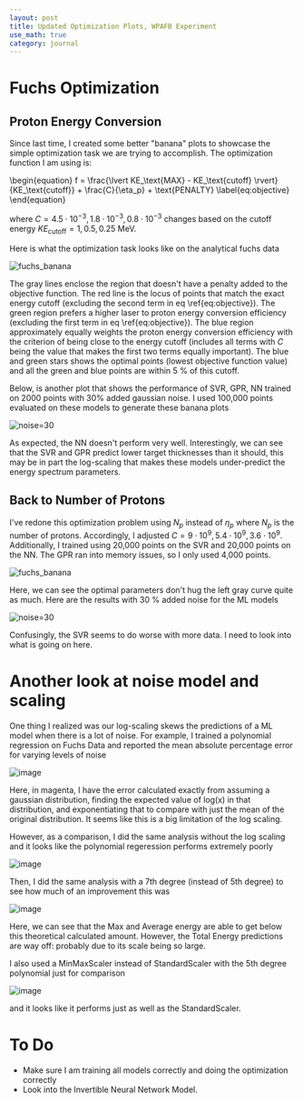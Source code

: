 ```yaml
---
layout: post
title: Updated Optimization Plots, WPAFB Experiment
use_math: true
category: journal
---
```


# Fuchs Optimization

## Proton Energy Conversion
Since last time, I created some better "banana" plots to showcase the simple optimization task we are trying to accomplish. The optimization function I am using is: 

\begin{equation}
f = \frac{\lvert KE_\text{MAX} - KE_\text{cutoff} \rvert}{KE_\text{cutoff}} + \frac{C}{\eta_p} + \text{PENALTY} \label{eq:objective}
\end{equation}

where $C = {4.5 \cdot 10^{-3}, 1.8 \cdot 10^{-3}, 0.8 \cdot 10^{-3}}$ changes based on the cutoff energy $KE_\text{cutoff} = {1, 0.5, 0.25}$ MeV.

Here is what the optimization task looks like on the analytical fuchs data

![fuchs_banana](https://github.com/ronak-n-desai/ronak-n-desai.github.io/assets/98538788/fc366076-1feb-4491-8093-891daa933081)

The gray lines enclose the region that doesn't have a penalty added to the objective function. The red line is the locus of points that match the exact energy cutoff (excluding the second term in eq \ref{eq:objective}). The green region prefers a higher laser to proton energy conversion efficiency (excluding the first term in eq \ref{eq:objective}). The blue region approximately equally weights the proton energy conversion efficiency with the criterion of being close to the energy cutoff (includes all terms with $C$ being the value that makes the first two terms equally important). The blue and green stars shows the optimal points (lowest objective function value) and all the green and blue points are within 5 $\%$ of this cutoff.

Below, is another plot that shows the performance of SVR, GPR, NN trained on 2000 points with 30$\%$ added gaussian noise. I used 100,000 points evaluated on these models to generate these banana plots

![noise=30](https://github.com/ronak-n-desai/ronak-n-desai.github.io/assets/98538788/b41b4b00-e3c2-4a8c-af32-78a869865dd0)

As expected, the NN doesn't perform very well. Interestingly, we can see that the SVR and GPR predict lower target thicknesses than it should, this may be in part the log-scaling that makes these models under-predict the energy spectrum parameters.

## Back to Number of Protons
I've redone this optimization problem using $N_p$ instead of $\eta_p$ where $N_p$ is the number of protons. Accordingly, I adjusted $C = {9 \cdot 10^{9}, 5.4 \cdot 10^9, 3.6 \cdot 10^9}$. Additionally, I trained using 20,000 points on the SVR and 20,000 points on the NN. The GPR ran into memory issues, so I only used 4,000 points. 

![fuchs_banana](https://github.com/ronak-n-desai/ronak-n-desai.github.io/assets/98538788/a51361d0-069f-4412-902d-8449861065e9)

Here, we can see the optimal parameters don't hug the left gray curve quite as much. Here are the results with 30 $\%$ added noise for the ML models

![noise=30](https://github.com/ronak-n-desai/ronak-n-desai.github.io/assets/98538788/a50fb29f-0a04-4218-b084-7811eb0b7634)

Confusingly, the SVR seems to do worse with more data. I need to look into what is going on here. 

# Another look at noise model and scaling
One thing I realized was our log-scaling skews the predictions of a ML model when there is a lot of noise. For example, I trained a polynomial regression on Fuchs Data and reported the mean absolute percentage error for varying levels of noise

![image](https://github.com/ronak-n-desai/ronak-n-desai.github.io/assets/98538788/c63082c8-b754-41c8-803e-2d5f770d2ecd)

Here, in magenta, I have the error calculated exactly from assuming a gaussian distribution, finding the expected value of log(x) in that distribution, and exponentiating that to compare with just the mean of the original distribution. It seems like this is a big limitation of the log scaling. 

However, as a comparison, I did the same analysis without the log scaling and it looks like the polynomial regeression performs extremely poorly 

![image](https://github.com/ronak-n-desai/ronak-n-desai.github.io/assets/98538788/1dca30b3-57e6-41da-935a-1b5f493ecc61)

Then, I did the same analysis with a 7th degree (instead of 5th degree) to see how much of an improvement this was

![image](https://github.com/ronak-n-desai/ronak-n-desai.github.io/assets/98538788/4b900f64-ac2f-428a-82b7-bac6a431e0d8)

Here, we can see that the Max and Average energy are able to get below this theoretical calculated amount. However, the Total Energy predictions are way off: probably due to its scale being so large.

I also used a MinMaxScaler instead of StandardScaler with the 5th degree polynomial just for comparison

![image](https://github.com/ronak-n-desai/ronak-n-desai.github.io/assets/98538788/8b812c2a-1ad1-428c-ae98-b76c8e03bf4e)

and it looks like it performs just as well as the StandardScaler.


# To Do
- Make sure I am training all models correctly and doing the optimization correctly
- Look into the Invertible Neural Network Model.



